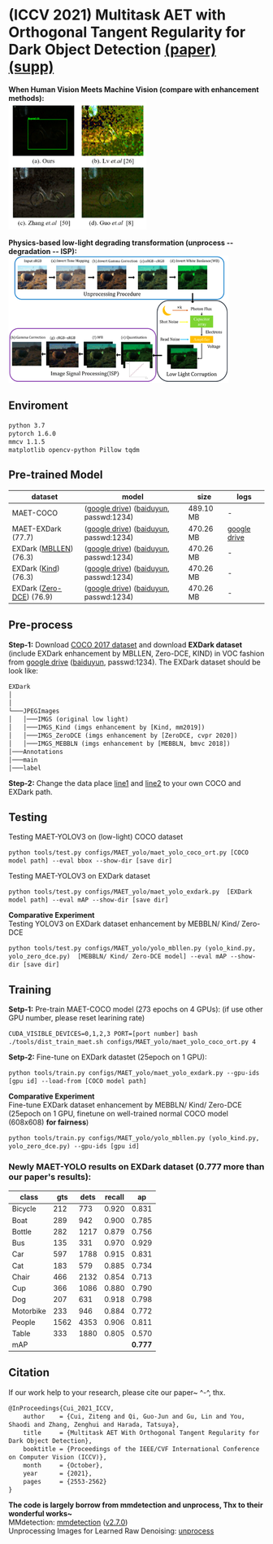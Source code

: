 # (ICCV 2021) Multitask AET with Orthogonal Tangent Regularity for Dark Object Detection [(paper)](https://openaccess.thecvf.com/content/ICCV2021/papers/Cui_Multitask_AET_With_Orthogonal_Tangent_Regularity_for_Dark_Object_Detection_ICCV_2021_paper.pdf) [(supp)](https://openaccess.thecvf.com/content/ICCV2021/supplemental/Cui_Multitask_AET_With_ICCV_2021_supplemental.pdf)

**When Human Vision Meets Machine Vision (compare with enhancement methods):** <br/>
<img src="pics/example.jpg" height="250"> 

**Physics-based low-light degrading transformation (unprocess -- degradation -- ISP):**
<img src="pics/pipeline.jpg" height="250">

## Enviroment
```
python 3.7
pytorch 1.6.0
mmcv 1.1.5
matplotlib opencv-python Pillow tqdm
```
## Pre-trained Model
|  dataset   | model  | size | logs |
|  ----  | ----  | ----  | ----  |
| MAET-COCO  | ([google drive](https://drive.google.com/file/d/1C7qntr0bW7piaNZPqPzpNZ0fIs8th-Qh/view?usp=sharing)) ([baiduyun](https://pan.baidu.com/s/1Mrh_sOzXHhDo3Bk3inMiOg), passwd:1234) | 489.10 MB | - |
| MAET-EXDark (77.7) | ([google drive](https://drive.google.com/file/d/1XCP4IgW579WlGljegDCjYpQA0V3vq7-E/view?usp=sharing)) ([baiduyun](https://pan.baidu.com/s/1rE0H1YPldj0ASBWmuksaIA), passwd:1234) | 470.26 MB | [google drive](https://drive.google.com/file/d/1jU6lcjfQ5DuxThzGX2A_e-bPdBzJKaAT/view?usp=sharing) |
| EXDark ([MBLLEN](http://bmvc2018.org/contents/papers/0700.pdf)) (76.3) | ([google drive](https://drive.google.com/drive/folders/1umRUBXEzHOSx1W1NDWpqrhuHXAQISviM?usp=sharing)) ([baiduyun](https://pan.baidu.com/s/161AxKd6aK3eGv2bl6UWMgg), passwd:1234) | 470.26 MB | - |
| EXDark ([Kind](https://arxiv.org/abs/1905.04161)) (76.3)  | ([google drive](https://drive.google.com/drive/folders/1umRUBXEzHOSx1W1NDWpqrhuHXAQISviM?usp=sharing)) ([baiduyun](https://pan.baidu.com/s/1nav4RJcf8kF4CJU_CeAxjA), passwd:1234) | 470.26 MB | - |
| EXDark ([Zero-DCE](https://arxiv.org/abs/2001.06826)) (76.9) | ([google drive](https://drive.google.com/drive/folders/1umRUBXEzHOSx1W1NDWpqrhuHXAQISviM?usp=sharing)) ([baiduyun](https://pan.baidu.com/s/1rbl4Y26_sLAqcxj1bbDu2g), passwd:1234) | 470.26 MB | - |

## Pre-process
**Step-1:** Download [COCO 2017 dataset](https://cocodataset.org/#download) and download **EXDark dataset** (include EXDark enhancement by MBLLEN, Zero-DCE, KIND) in VOC fashion from [google drive](https://drive.google.com/file/d/1X_zB_OSp_thhk9o26y1ZZ-F85UeS0OAC/view?usp=sharing) ([baiduyun](https://pan.baidu.com/s/1m4BMVqClhMks4S0xulkCcA), passwd:1234). The EXDark dataset should be look like:
```
EXDark
│      
│
└───JPEGImages
│   │───IMGS (original low light)
│   │───IMGS_Kind (imgs enhancement by [Kind, mm2019])
│   │───IMGS_ZeroDCE (imgs enhancement by [ZeroDCE, cvpr 2020])
│   │───IMGS_MEBBLN (imgs enhancement by [MEBBLN, bmvc 2018])
│───Annotations   
│───main
│───label
```

**Step-2:** Change the data place [line1](https://github.com/cuiziteng/MAET/blob/e7a23bce5cbfc089aafff205afa402f75823706e/configs/MAET_yolo/maet_yolo_exdark.py#L56) and [line2](https://github.com/cuiziteng/MAET/blob/e7a23bce5cbfc089aafff205afa402f75823706e/configs/MAET_yolo/maet_yolo_coco_ort.py#L63) to your own COCO and EXDark path.

## Testing
Testing MAET-YOLOV3 on (low-light) COCO dataset
```
python tools/test.py configs/MAET_yolo/maet_yolo_coco_ort.py [COCO model path] --eval bbox --show-dir [save dir]
```
Testing MAET-YOLOV3 on EXDark dataset
```
python tools/test.py configs/MAET_yolo/maet_yolo_exdark.py  [EXDark model path] --eval mAP --show-dir [save dir]
```

**Comparative Experiment** <br/>
Testing YOLOV3 on EXDark dataset enhancement by MEBBLN/ Kind/ Zero-DCE
```
python tools/test.py configs/MAET_yolo/yolo_mbllen.py (yolo_kind.py, yolo_zero_dce.py)  [MEBBLN/ Kind/ Zero-DCE model] --eval mAP --show-dir [save dir]
```

## Training
**Setp-1:** Pre-train MAET-COCO model (273 epochs on 4 GPUs): (if use other GPU number, please reset learining rate)
```
CUDA_VISIBLE_DEVICES=0,1,2,3 PORT=[port number] bash ./tools/dist_train_maet.sh configs/MAET_yolo/maet_yolo_coco_ort.py 4
```
**Setp-2:** Fine-tune on EXDark datastet (25epoch on 1 GPU): 
```
python tools/train.py configs/MAET_yolo/maet_yolo_exdark.py --gpu-ids [gpu id] --load-from [COCO model path]
```

**Comparative Experiment** <br/>
Fine-tune EXDark dataset enhancement by MEBBLN/ Kind/ Zero-DCE (25epoch on 1 GPU, finetune on well-trained normal COCO model (608x608) **for fairness**)
```
python tools/train.py configs/MAET_yolo/yolo_mbllen.py (yolo_kind.py, yolo_zero_dce.py) --gpu-ids [gpu id]
```

### Newly MAET-YOLO results on EXDark dataset (0.777 more than our paper's results):

| class     | gts  | dets | recall | ap    |
|  ----  | ----  | ----  | ----  | ----  |
| Bicycle   | 212  | 773  | 0.920  | 0.831 |
| Boat      | 289  | 942  | 0.900  | 0.785 |
| Bottle    | 282  | 1217 | 0.879  | 0.756 |
| Bus       | 135  | 331  | 0.970  | 0.929 |
| Car       | 597  | 1788 | 0.915  | 0.831 |
| Cat       | 183  | 579  | 0.885  | 0.734 |
| Chair     | 466  | 2132 | 0.854  | 0.713 |
| Cup       | 366  | 1086 | 0.880  | 0.790 |
| Dog       | 207  | 631  | 0.918  | 0.798 |
| Motorbike | 233  | 946  | 0.884  | 0.772 |
| People    | 1562 | 4353 | 0.906  | 0.811 |
| Table     | 333  | 1880 | 0.805  | 0.570 |
| mAP       |      |      |        | **0.777** |


## Citation
If our work help to your research, please cite our paper~ ^-^, thx.
```
@InProceedings{Cui_2021_ICCV,
    author    = {Cui, Ziteng and Qi, Guo-Jun and Gu, Lin and You, Shaodi and Zhang, Zenghui and Harada, Tatsuya},
    title     = {Multitask AET With Orthogonal Tangent Regularity for Dark Object Detection},
    booktitle = {Proceedings of the IEEE/CVF International Conference on Computer Vision (ICCV)},
    month     = {October},
    year      = {2021},
    pages     = {2553-2562}
}
```

**The code is largely borrow from mmdetection and unprocess, Thx to their wonderful works~** <br/>
MMdetection: [mmdetection](https://mmdetection.readthedocs.io/en/latest/) ([v2.7.0](https://github.com/open-mmlab/mmdetection/tree/v2.7.0)) <br/>
Unprocessing Images for Learned Raw Denoising: [unprocess](https://github.com/timothybrooks/unprocessing)

